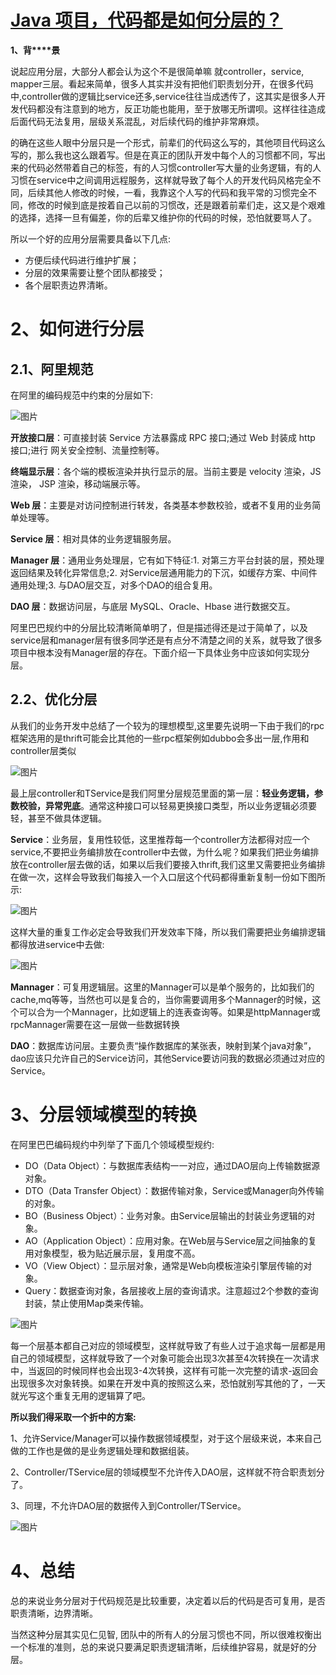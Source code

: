 # [Java 项目，代码都是如何分层的？](https://mp.weixin.qq.com/s/arKbQNJmbPzMQylaqXOCQw)

**1、背****景**

说起应用分层，大部分人都会认为这个不是很简单嘛 就controller，service, mapper三层。看起来简单，很多人其实并没有把他们职责划分开，在很多代码中,controller做的逻辑比service还多,service往往当成透传了，这其实是很多人开发代码都没有注意到的地方，反正功能也能用，至于放哪无所谓呗。这样往往造成后面代码无法复用，层级关系混乱，对后续代码的维护非常麻烦。

的确在这些人眼中分层只是一个形式，前辈们的代码这么写的，其他项目代码这么写的，那么我也这么跟着写。但是在真正的团队开发中每个人的习惯都不同，写出来的代码必然带着自己的标签，有的人习惯controller写大量的业务逻辑，有的人习惯在service中之间调用远程服务，这样就导致了每个人的开发代码风格完全不同，后续其他人修改的时候，一看，我靠这个人写的代码和我平常的习惯完全不同，修改的时候到底是按着自己以前的习惯改，还是跟着前辈们走，这又是个艰难的选择，选择一旦有偏差，你的后辈又维护你的代码的时候，恐怕就要骂人了。

所以一个好的应用分层需要具备以下几点:

- 方便后续代码进行维护扩展；
- 分层的效果需要让整个团队都接受；
- 各个层职责边界清晰。

# 2、如何进行分层

## 2.1、阿里规范

在阿里的编码规范中约束的分层如下:

![图片](https://mmbiz.qpic.cn/mmbiz/icu8ekKAcwiabibK6FpXUI4jhAkWRDGVpC6NehSt2IGiaFTMEUgicPHUkqftRVwaO3wicrhzV1kHsa1rJp9g7JfaiaCVQ/640?wx_fmt=jpeg&wxfrom=5&wx_lazy=1&wx_co=1)

**开放接口层**：可直接封装 Service 方法暴露成 RPC 接口;通过 Web 封装成 http 接口;进行 网关安全控制、流量控制等。

**终端显示层**：各个端的模板渲染并执行显示的层。当前主要是 velocity 渲染，JS 渲染， JSP 渲染，移动端展示等。

**Web 层**：主要是对访问控制进行转发，各类基本参数校验，或者不复用的业务简单处理等。

**Service 层**：相对具体的业务逻辑服务层。

**Manager 层**：通用业务处理层，它有如下特征:1. 对第三方平台封装的层，预处理返回结果及转化异常信息;2. 对Service层通用能力的下沉，如缓存方案、中间件通用处理;3. 与DAO层交互，对多个DAO的组合复用。

**DAO 层**：数据访问层，与底层 MySQL、Oracle、Hbase 进行数据交互。

阿里巴巴规约中的分层比较清晰简单明了，但是描述得还是过于简单了，以及service层和manager层有很多同学还是有点分不清楚之间的关系，就导致了很多项目中根本没有Manager层的存在。下面介绍一下具体业务中应该如何实现分层。

## 2.2、优化分层

从我们的业务开发中总结了一个较为的理想模型,这里要先说明一下由于我们的rpc框架选用的是thrift可能会比其他的一些rpc框架例如dubbo会多出一层,作用和controller层类似

![图片](https://mmbiz.qpic.cn/mmbiz/icu8ekKAcwiabibK6FpXUI4jhAkWRDGVpC6ogvhCkCZvTrqbqcDtetjZ9ic9C3XX0LhBicyYMQjxoZ610FZ7bocNYLw/640?wx_fmt=jpeg&wxfrom=5&wx_lazy=1&wx_co=1)

最上层controller和TService是我们阿里分层规范里面的第一层：**轻业务逻辑，参数校验，异常兜底**。通常这种接口可以轻易更换接口类型，所以业务逻辑必须要轻，甚至不做具体逻辑。

**Service**：业务层，复用性较低，这里推荐每一个controller方法都得对应一个service,不要把业务编排放在controller中去做，为什么呢？如果我们把业务编排放在controller层去做的话，如果以后我们要接入thrift,我们这里又需要把业务编排在做一次，这样会导致我们每接入一个入口层这个代码都得重新复制一份如下图所示:

![图片](https://mmbiz.qpic.cn/mmbiz/icu8ekKAcwiabibK6FpXUI4jhAkWRDGVpC6Hezsm9UeLEQQQGxgRyvbro2AoQvBSASacIbfkgNQKE0w4NmSyaSTTQ/640?wx_fmt=jpeg&wxfrom=5&wx_lazy=1&wx_co=1)

这样大量的重复工作必定会导致我们开发效率下降，所以我们需要把业务编排逻辑都得放进service中去做:

![图片](https://mmbiz.qpic.cn/mmbiz/icu8ekKAcwiabibK6FpXUI4jhAkWRDGVpC6ce6wRUTbVia1wliaNp6WWcCORCPrcEHVz58RGxSfbuHnAUbxRqfsRhdg/640?wx_fmt=jpeg&wxfrom=5&wx_lazy=1&wx_co=1)

**Mannager**：可复用逻辑层。这里的Mannager可以是单个服务的，比如我们的cache,mq等等，当然也可以是复合的，当你需要调用多个Mannager的时候，这个可以合为一个Mannager，比如逻辑上的连表查询等。如果是httpMannager或rpcMannager需要在这一层做一些数据转换

**DAO**：数据库访问层。主要负责“操作数据库的某张表，映射到某个java对象”，dao应该只允许自己的Service访问，其他Service要访问我的数据必须通过对应的Service。

# 3、分层领域模型的转换

在阿里巴巴编码规约中列举了下面几个领域模型规约:

- DO（Data Object）：与数据库表结构一一对应，通过DAO层向上传输数据源对象。
- DTO（Data Transfer Object）：数据传输对象，Service或Manager向外传输的对象。
- BO（Business Object）：业务对象。由Service层输出的封装业务逻辑的对象。
- AO（Application Object）：应用对象。在Web层与Service层之间抽象的复用对象模型，极为贴近展示层，复用度不高。
- VO（View Object）：显示层对象，通常是Web向模板渲染引擎层传输的对象。
- Query：数据查询对象，各层接收上层的查询请求。注意超过2个参数的查询封装，禁止使用Map类来传输。

![图片](https://mmbiz.qpic.cn/mmbiz_jpg/xicWYTSICzRsicn42ia2t1spsicFCOQJdibwusAmiagloWD28QGdib85CYuibhVL2f5aV5mX6d4pbia5C4k0D2Cdcq4HT9A/640?wx_fmt=jpeg&wxfrom=5&wx_lazy=1&wx_co=1)

每一个层基本都自己对应的领域模型，这样就导致了有些人过于追求每一层都是用自己的领域模型，这样就导致了一个对象可能会出现3次甚至4次转换在一次请求中，当返回的时候同样也会出现3-4次转换，这样有可能一次完整的请求-返回会出现很多次对象转换。如果在开发中真的按照这么来，恐怕就别写其他的了，一天就光写这个重复无用的逻辑算了吧。

**所以我们得采取一个折中的方案:**

1、允许Service/Manager可以操作数据领域模型，对于这个层级来说，本来自己做的工作也是做的是业务逻辑处理和数据组装。

2、Controller/TService层的领域模型不允许传入DAO层，这样就不符合职责划分了。

3、同理，不允许DAO层的数据传入到Controller/TService。

![图片](https://mmbiz.qpic.cn/mmbiz/icu8ekKAcwiabibK6FpXUI4jhAkWRDGVpC6DibC6dhjIb9kXBD1EgEHuo7tSJtFQAFKnEDHdRwvEKv4vpIuXCKF2Xw/640?wx_fmt=jpeg&wxfrom=5&wx_lazy=1&wx_co=1)

# 4、总结

总的来说业务分层对于代码规范是比较重要，决定着以后的代码是否可复用，是否职责清晰，边界清晰。

当然这种分层其实见仁见智, 团队中的所有人的分层习惯也不同，所以很难权衡出一个标准的准则，总的来说只要满足职责逻辑清晰，后续维护容易，就是好的分层。